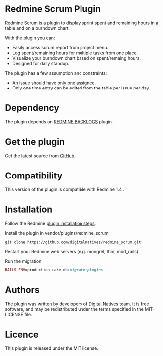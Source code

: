 # Redmine Scrum Plugin

Redmine Scrum is a plugin to display sprint spent and remaining hours in a table and on a burndown chart.

With the plugin you can:

* Easily access scrum report from project menu.
* Log spent/remaining hours for multiple tasks from one place.
* Visualize your burndown chart based on spent/remaing hours.
* Designed for daily standup.

The plugin has a few assumption and constraints:

* An issue should have only one assignee.
* Only one time entry can be edited from the table per issue per day.

# Dependency

The plugin depends on [REDMINE BACKLOGS](http://www.redminebacklogs.net) plugin

# Get the plugin

Get the latest source from [GitHub](https://github.com/digitalnatives/redmine_scrum).

# Compatibility

This version of the plugin is compatible with Redmine 1.4 .

# Installation

Follow the Redmine [plugin installation steps](http://www.redmine.org/wiki/redmine/Plugins).

Install the plugin in vendor/plugins/redmine_scrum
```
git clone https://github.com/digitalnatives/redmine_scrum.git
```
Restart your Redmine web servers (e.g. mongrel, thin, mod_rails)

Run the migration
```ruby
RAILS_ENV=production rake db:migrate:plugins
```

# Authors

The plugin was written by developers of [Digital Natives](http://www.digitalnatives.hu/english) team. It is free software, and may be redistributed under the terms specified in the MIT-LICENSE file.

# Licence

This plugin is released under the MIT license.
